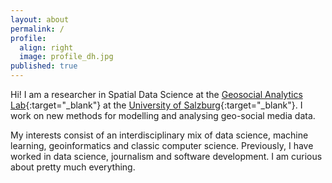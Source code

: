 ```yaml
---
layout: about
permalink: /
profile:
  align: right
  image: profile_dh.jpg
published: true
---
```


Hi! I am a researcher in Spatial Data Science at the [Geosocial Analytics Lab](https://geosocial.at/){:target="_blank"} at the [University of Salzburg](https://www.plus.ac.at/){:target="_blank"}. I work on new methods for modelling and analysing geo-social media data.

My interests consist of an interdisciplinary mix of data science, machine learning, geoinformatics and classic computer science. Previously, I have worked in data science, journalism and software development. I am curious about pretty much everything.